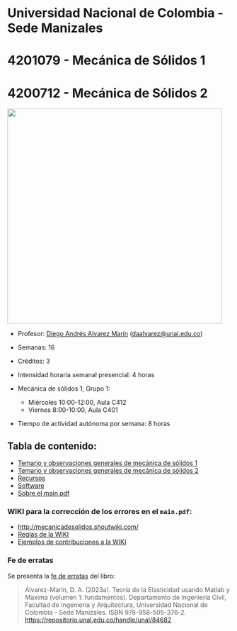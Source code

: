 # Universidad Nacional de Colombia - Sede Manizales
# 4201079 - Mecánica de Sólidos 1
# 4200712 - Mecánica de Sólidos 2

<!---
C4100611 -> código viejo sólidos
--->

<p float="left">
  <img src="varios/Galileo_vs_FEM.png" height="485" />
</p>

- Profesor: [Diego Andrés Alvarez Marín](https://sites.google.com/site/diegoandresalvarezmarin/) (daalvarez@unal.edu.co)
- Semanas: 16
- Créditos: 3

- Intensidad horaria semanal presencial: 4 horas

- Mecánica de sólidos 1, Grupo 1:
  - Miércoles 10:00-12:00, Aula C412
  - Viernes 8:00-10:00, Aula C401
  
<!---
- Mecánica de sólidos 2, Grupo 1:
  - Martes 7:00-9:00, Aula I406
  - Miércoles 7:00-9:00, Aula C412
--->

- Tiempo de actividad autónoma por semana: 8 horas

## Tabla de contenido:
- [Temario y observaciones generales de mecánica de sólidos 1](docs/01_-_temario_1.md)
- [Temario y observaciones generales de mecánica de sólidos 2](docs/01_-_temario_2.md)
- [Recursos](docs/02_-_recursos.md)
- [Software](docs/03_-_software.md)
- [Sobre el main.pdf](docs/04_-_main_pdf.md)

<!---
### Exámenes y taller de Mecánica de sólidos 1:
  * [Tema de los exámenes](docs/05e_-_Examenes_Sol1.md)
  * [Análisis de gráficos](talleres/solidos1/interpretacion_graficos_2022a.md)
--->

<!---
### Exámenes y talleres de Mecánica de sólidos 2:
  * [Tema de los exámenes](docs/05e_-_Examenes_Sol2.md)
  * [Taller 1 - Vigas](talleres/solidos2/vigas_EB_T.md)
  * [Taller 2 - Losas](talleres/solidos2/losas_KL_M.md)
--->  

### WIKI para la corrección de los errores en el `main.pdf`: 
  * http://mecanicadesolidos.shoutwiki.com/
  * [Reglas de la WIKI](http://mecanicadesolidos.shoutwiki.com/wiki/Reglas_de_la_WIKI)
  * [Ejemplos de contribuciones a la WIKI](http://mecanicadesolidos.shoutwiki.com/wiki/Ejemplos_de_contribuciones_a_la_WIKI)

### Fe de erratas

Se presenta la [fe de erratas](docs/fe_de_erratas_vol1.md) del libro:

> Álvarez-Marín, D. A. (2023a). Teoría de la Elasticidad usando Matlab y Maxima (volumen 1: fundamentos). Departamento de Ingeniería Civil, Facultad de Ingeniería y Arquitectura, Universidad Nacional de Colombia - Sede Manizales. ISBN 978-958-505-376-2. https://repositorio.unal.edu.co/handle/unal/84682
